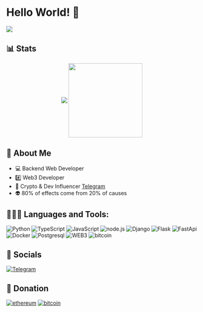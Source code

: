# Hello World! 👋


![](https://komarev.com/ghpvc/?username=czbag&color=blue&style=flat)

## 📊 Stats
<p align="center">
    <img align="center" src="https://github-readme-stats.vercel.app/api?username=czbag&show_icons=true&hide_border=true&title_color=4ad5ff&amp&icon_color=8133ff&amp&text_color=FFFFFF&amp&bg_color=090909&count_private=true&include_all_commits=true"/>
    <img align="center" height="195px" src="https://github-readme-stats.vercel.app/api/top-langs/?username=czbag&text_color=4ad5ff&bg_color=090909&title_color=4ad5ff&langs_count=15&layout=compact&hide_border=true" />
</p>

## 🚀 About Me

- 💻 Backend Web Developer
- #️⃣ Web3 Developer
- 🌟 Crypto & Dev Influencer [Telegram](https://t.me/sybilwave)
- 👽 80% of effects come from 20% of causes

 ## 👨🏻‍💻 Languages and Tools:
![Python](https://img.shields.io/badge/-python-090909?style=for-the-badge&logo=python)
![TypeScript](https://img.shields.io/badge/-TypeScript-090909?style=for-the-badge&logo=TypeScript)
![JavaScript](https://img.shields.io/badge/-JavaScript-090909?style=for-the-badge&logo=JavaScript)
![node.js](https://img.shields.io/badge/-node.js-090909?style=for-the-badge&logo=node.js)
![Django](https://img.shields.io/badge/-django-090909?style=for-the-badge&logo=django)
![Flask](https://img.shields.io/badge/-flask-090909?style=for-the-badge&logo=flask)
![FastApi](https://img.shields.io/badge/-fastapi-090909?style=for-the-badge&logo=fastapi)
![Docker](https://img.shields.io/badge/-docker-090909?style=for-the-badge&logo=docker)
![Postgresql](https://img.shields.io/badge/-postgresql-090909?style=for-the-badge&logo=postgresql)
![WEB3](https://img.shields.io/badge/-web3-090909?style=for-the-badge&logo=ethereum)
![bitcoin](https://img.shields.io/badge/-bitcoin-090909?style=for-the-badge&logo=bitcoin)
 
## 🔗 Socials
[![Telegram](https://img.shields.io/badge/-Telegram-090909?style=for-the-badge&logo=telegram)](https://t.me/sybilwave)

## 🎁 Donation
[![ethereum](https://img.shields.io/badge/-ERC20-090909?style=for-the-badge&logo=ethereum)](https://debank.com/profile/0x00000b0ddce0bfda4531542ad1f2f5fad7b9cde9)
[![bitcoin](https://img.shields.io/badge/-bitcoin-090909?style=for-the-badge&logo=bitcoin)](https://mempool.space/address/bc1p0mhv0d3ywqja49gnzhusxmxxkzhn4zhew6k6z4rn0gjcytluhkhq3uhq5z)
